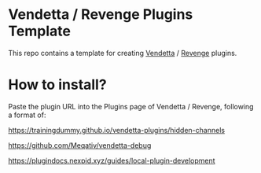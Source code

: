 # Vendetta / Revenge Plugins Template
This repo contains a template for creating [Vendetta](https://github.com/vendetta-mod/Vendetta) / [Revenge](https://github.com/revenge-mod/revenge-bundle) plugins.

# How to install?
Paste the plugin URL into the Plugins page of Vendetta / Revenge, following a format of:

https://trainingdummy.github.io/vendetta-plugins/hidden-channels

https://github.com/Meqativ/vendetta-debug

https://plugindocs.nexpid.xyz/guides/local-plugin-development